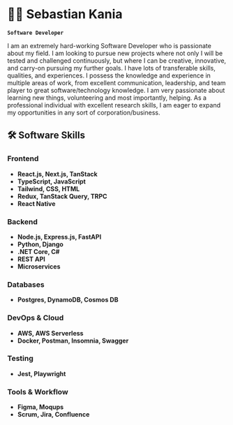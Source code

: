 # 🏄‍♂️ Sebastian Kania

**`Software Developer`**

I am an extremely hard-working Software Developer who is passionate about my field. I am looking to pursue new projects where not only I will be tested and challenged continuously, but where I can be creative, innovative, and carry-on pursuing my further goals. I have lots of transferable skills, qualities, and experiences. I possess the knowledge and experience in multiple areas of work, from excellent communication, leadership, and team player to great software/technology knowledge. I am very passionate about learning new things, volunteering and most importantly, helping. As a professional individual with excellent research skills, I am eager to expand my opportunities in any sort of corporation/business.

## 🛠 Software Skills

### Frontend
- **React.js, Next.js, TanStack**
- **TypeScript, JavaScript**
- **Tailwind, CSS, HTML**
- **Redux, TanStack Query, TRPC**
- **React Native**

### Backend
- **Node.js, Express.js, FastAPI**
- **Python, Django**
- **.NET Core, C#**
- **REST API**
- **Microservices**

### Databases
- **Postgres, DynamoDB, Cosmos DB**

### DevOps & Cloud
- **AWS, AWS Serverless**
- **Docker, Postman, Insomnia, Swagger**

### Testing
- **Jest, Playwright**

### Tools & Workflow
- **Figma, Moqups**
- **Scrum, Jira, Confluence**


